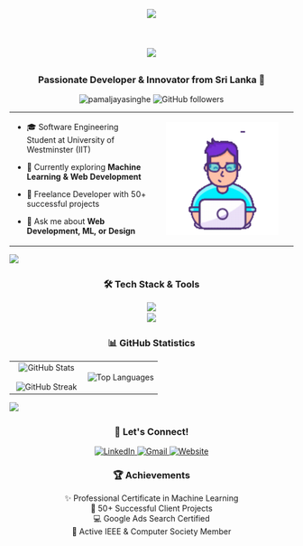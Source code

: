 <!--
-- Author: Pamal Jayasinghe
-- URL: https://github.com/pamaljayasinghe
-->

<p align="center"><img src="https://github.com/7oSkaaa/7oSkaaa/blob/main/Images/about_me.gif?raw=true" width="100px"></p>

<h1 align="center">
    <img src="https://readme-typing-svg.herokuapp.com/?font=Righteous&size=32&center=true&vCenter=true&width=500&height=65&duration=4000&pause=1000&lines=Welcome+to+my+Profile!+👋;I'm+Pamal+Jayasinghe!;Full-stack+Developer;" />
</h1>

<h3 align="center">Passionate Developer & Innovator from Sri Lanka 🚀</h3>

<p align="center">
    <img src="https://komarev.com/ghpvc/?username=pamaljayasinghe&label=Profile%20views&color=0e75b6&style=flat" alt="pamaljayasinghe" />
    <img alt="GitHub followers" src="https://img.shields.io/github/followers/pamaljayasinghe?style=social"/>
</p>

<table align="center">
<tr border="none">
<td width="50%" align="left">

- 🎓 Software Engineering Student at University of Westminster (IIT)

- 🌱 Currently exploring **Machine Learning & Web Development**

- 💼 Freelance Developer with 50+ successful projects

- 💬 Ask me about **Web Development, ML, or Design**

</td>
<td width="50%" align="center">
  <img align="center" alt="Coding" width="200" src="https://github.com/pamaljayasinghe/pamaljayasinghe/blob/afd60f9e98291000105630f6520134b8960ae9e9/Animation%20-%201740730162382.gif">
</td>
</tr>
</table>

<img src="https://user-images.githubusercontent.com/73097560/115834477-dbab4500-a447-11eb-908a-139a6edaec5c.gif">

<h3 align="center">🛠️ Tech Stack & Tools</h3>
<p align="center">
    <img src="https://skillicons.dev/icons?i=java,python,react,nodejs,spring,mongodb,flutter,figma" />
    <br/>
    <img src="https://skillicons.dev/icons?i=html,css,js,git,mysql,php,wordpress,nextjs" />
</p>

<h3 align="center">📊 GitHub Statistics</h3>
<p align="center">
<table align="center">
<tr border="none">
<td width="50%" align="center">
  <img src="https://github-readme-stats.vercel.app/api?username=pamaljayasinghe&show_icons=true&theme=algolia" alt="GitHub Stats" />
  <br></br>
  <img src="https://github-readme-streak-stats.herokuapp.com/?user=pamaljayasinghe&theme=algolia" alt="GitHub Streak" />
</td>
<td width="50%" align="center">
  <img src="https://github-readme-stats.vercel.app/api/top-langs/?username=pamaljayasinghe&layout=compact&theme=algolia" alt="Top Languages" />
</td>
</tr>
</table>

<img src="https://user-images.githubusercontent.com/73097560/115834477-dbab4500-a447-11eb-908a-139a6edaec5c.gif">

<h3 align="center">🤝 Let's Connect!</h3>
<p align="center">
    <a href="https://www.linkedin.com/in/pamaljayasinghe" target="_blank">
        <img src="https://img.shields.io/badge/LinkedIn-0077B5?style=for-the-badge&logo=linkedin&logoColor=white" alt="LinkedIn"/>
    </a>
    <a href="mailto:pamaljayasinghe340@gmail.com" target="_blank">
        <img src="https://img.shields.io/badge/Gmail-D14836?style=for-the-badge&logo=gmail&logoColor=white" alt="Gmail"/>
    </a>
    <a href="https://www.pamal.me" target="_blank">
        <img src="https://img.shields.io/badge/Website-4285F4?style=for-the-badge&logo=google-chrome&logoColor=white" alt="Website"/>
    </a>
</p>

<h3 align="center">🏆 Achievements</h3>
<p align="center">
    ✨ Professional Certificate in Machine Learning<br>
    🌟 50+ Successful Client Projects<br>
    💻 Google Ads Search Certified<br>
    🚀 Active IEEE & Computer Society Member
</p>



<!--
-- Created with 💻 by Pamal Jayasinghe
-- Last Updated: February 2025
-->
